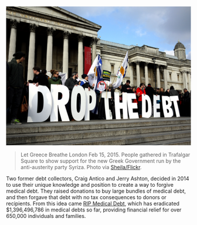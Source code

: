 ![TK TK](/assets/images/actions/debt-strikes/medical-debt-rip/drop-the-debt.jpg)
> Let Greece Breathe London Feb 15, 2015. People gathered in Trafalgar Square to show support for the new Greek Government run by the anti-austerity party Syriza. Photo via [Sheila/Flickr](https://www.flickr.com/photos/26288540@N03/).


Two former debt collectors, Craig Antico and Jerry Ashton, decided in 2014 to use their unique knowledge and position to create a way to forgive medical debt. They raised donations to buy large bundles of medical debt, and then forgave that debt with no tax consequences to donors or recipients. From this idea came [RIP Medical Debt](https://ripmedicaldebt.org/about/), which has eradicated $1,396,496,786 in medical debts so far, providing financial relief for over 650,000 individuals and families.
